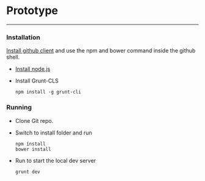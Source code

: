 # Prototype

***

### Installation

[Install github client](https://windows.github.com/) and use the npm and bower command inside the github shell.

* [Install node.js](http://nodejs.org/download/)
* Install Grunt-CLS

	```
	npm install -g grunt-cli
	```

### Running

* Clone Git repo.
* Switch to install folder and run

	```
	npm ínstall
	bower install
	```
* Run to start the local dev server

 	```
	grunt dev
	```


